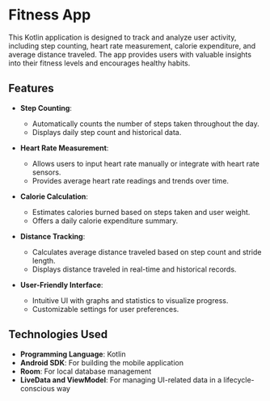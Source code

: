 # Fitness App

This Kotlin application is designed to track and analyze user activity, including step counting, heart rate measurement, calorie expenditure, and average distance traveled. The app provides users with valuable insights into their fitness levels and encourages healthy habits.

## Features

- **Step Counting**: 
  - Automatically counts the number of steps taken throughout the day.
  - Displays daily step count and historical data.

- **Heart Rate Measurement**:
  - Allows users to input heart rate manually or integrate with heart rate sensors.
  - Provides average heart rate readings and trends over time.

- **Calorie Calculation**:
  - Estimates calories burned based on steps taken and user weight.
  - Offers a daily calorie expenditure summary.

- **Distance Tracking**:
  - Calculates average distance traveled based on step count and stride length.
  - Displays distance traveled in real-time and historical records.

- **User-Friendly Interface**: 
  - Intuitive UI with graphs and statistics to visualize progress.
  - Customizable settings for user preferences.

## Technologies Used

- **Programming Language**: Kotlin
- **Android SDK**: For building the mobile application
- **Room**: For local database management
- **LiveData and ViewModel**: For managing UI-related data in a lifecycle-conscious way
